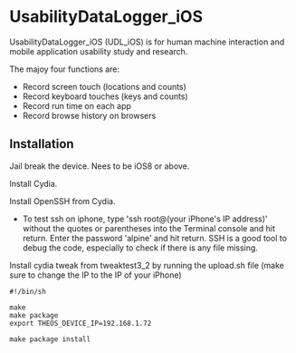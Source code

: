 # UsabilityDataLogger_iOS

UsabilityDataLogger_iOS (UDL_iOS) is for human machine interaction and mobile application usability study and research. 

The majoy four functions are: 
- Record screen touch (locations and counts)
- Record keyboard touches (keys and counts)
- Record run time on each app
- Record browse history on browsers 

## Installation 
  Jail break the device. Nees to be iOS8 or above. 
  
  Install Cydia. 
  
  Install OpenSSH from Cydia. 
  - To test ssh on iphone, type 'ssh root@(your iPhone's IP address)' without the quotes or parentheses into the Terminal console and hit return. Enter the password 'alpine' and hit return. SSH is a good tool to debug the code, especially to check if there is any file missing. 
  
  Install cydia tweak from tweaktest3_2 by running the upload.sh file (make sure to change the IP to the IP of your iPhone)
  ```
  #!/bin/sh

  make
  make package 
  export THEOS_DEVICE_IP=192.168.1.72
  
  make package install
  
  ```


